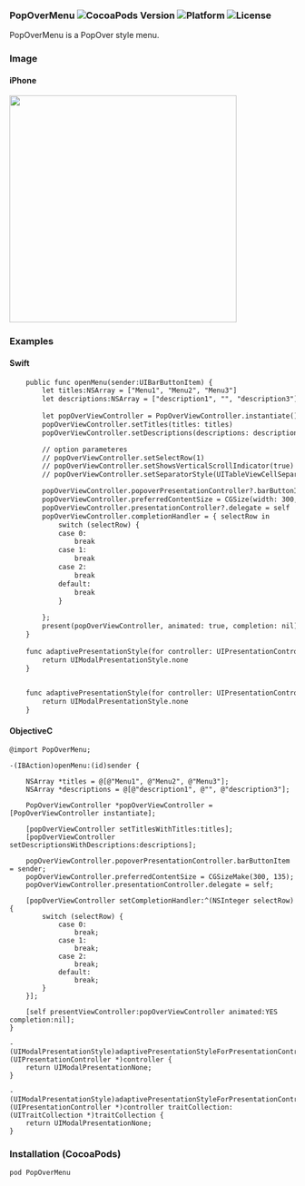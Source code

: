 ### PopOverMenu ![CocoaPods Version](https://img.shields.io/cocoapods/v/PageSheetForm.svg?style=flat) ![Platform](https://img.shields.io/cocoapods/p/PageSheetForm.svg?style=flat) ![License](https://img.shields.io/cocoapods/l/PageSheetForm.svg?style=flat)

PopOverMenu is a PopOver style menu.

### Image
#### iPhone
<img src="https://user-images.githubusercontent.com/43707/29257422-db4db7e6-80ec-11e7-9a42-cd75a06ca73c.png" width="400px">

### Examples

#### Swift

```html
    public func openMenu(sender:UIBarButtonItem) {
        let titles:NSArray = ["Menu1", "Menu2", "Menu3"]
        let descriptions:NSArray = ["description1", "", "description3"]
        
        let popOverViewController = PopOverViewController.instantiate()
        popOverViewController.setTitles(titles: titles)
        popOverViewController.setDescriptions(descriptions: descriptions)

        // option parameteres
        // popOverViewController.setSelectRow(1)
        // popOverViewController.setShowsVerticalScrollIndicator(true)
        // popOverViewController.setSeparatorStyle(UITableViewCellSeparatorStyle.singleLine)

        popOverViewController.popoverPresentationController?.barButtonItem = sender
        popOverViewController.preferredContentSize = CGSize(width: 300, height:135)
        popOverViewController.presentationController?.delegate = self
        popOverViewController.completionHandler = { selectRow in
            switch (selectRow) {
            case 0:
                break
            case 1:
                break
            case 2:
                break
            default:
                break
            }
            
        };
        present(popOverViewController, animated: true, completion: nil)
    }
    
    func adaptivePresentationStyle(for controller: UIPresentationController) -> UIModalPresentationStyle {
        return UIModalPresentationStyle.none
    }

    
    func adaptivePresentationStyle(for controller: UIPresentationController, traitCollection: UITraitCollection) -> UIModalPresentationStyle {
        return UIModalPresentationStyle.none
    }
```

#### ObjectiveC

```
@import PopOverMenu;

-(IBAction)openMenu:(id)sender {
    
    NSArray *titles = @[@"Menu1", @"Menu2", @"Menu3"];
    NSArray *descriptions = @[@"description1", @"", @"description3"];
    
    PopOverViewController *popOverViewController = [PopOverViewController instantiate];
    
    [popOverViewController setTitlesWithTitles:titles];
    [popOverViewController setDescriptionsWithDescriptions:descriptions];
    
    popOverViewController.popoverPresentationController.barButtonItem = sender;
    popOverViewController.preferredContentSize = CGSizeMake(300, 135);
    popOverViewController.presentationController.delegate = self;
    
    [popOverViewController setCompletionHandler:^(NSInteger selectRow) {
        switch (selectRow) {
            case 0:
                break;
            case 1:
                break;
            case 2:
                break;
            default:
                break;
        }
    }];
    
    [self presentViewController:popOverViewController animated:YES completion:nil];
}

- (UIModalPresentationStyle)adaptivePresentationStyleForPresentationController:(UIPresentationController *)controller {
    return UIModalPresentationNone;
}

- (UIModalPresentationStyle)adaptivePresentationStyleForPresentationController:(UIPresentationController *)controller traitCollection:(UITraitCollection *)traitCollection {
    return UIModalPresentationNone;
}
```

### Installation (CocoaPods)
`pod PopOverMenu`

